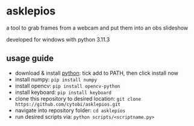 # asklepios

a tool to grab frames from a webcam and put them into an obs slideshow

developed for windows with python 3.11.3

## usage guide

- download & install [python](https://www.python.org/downloads/): tick add to PATH, then click install now
- install numpy: `pip install numpy`
- install opencv: `pip install opencv-python`
- install keyboard: `pip install keyboard`
- clone this repository to desired location: `git clone https://github.com/cytobi/asklepios.git`
- navigate into repository folder: `cd asklepios`
- run desired scripts via: `python scripts/<scriptname.py>`
